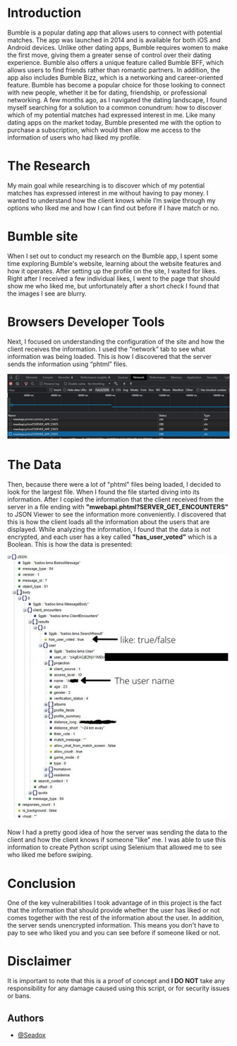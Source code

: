# Introduction

Bumble is a popular dating app that allows users to connect with potential matches. The app was launched in 2014 and is available for both iOS and Android devices. Unlike other dating apps, Bumble requires women to make the first move, giving them a greater sense of control over their dating experience. Bumble also offers a unique feature called Bumble BFF, which allows users to find friends rather than romantic partners. In addition, the app also includes Bumble Bizz, which is a networking and career-oriented feature. Bumble has become a popular choice for those looking to connect with new people, whether it be for dating, friendship, or professional networking.
A few months ago, as I navigated the dating landscape, I found myself searching for a solution to a common conundrum: how to discover which of my potential matches had expressed interest in me. Like many dating apps on the market today, Bumble presented me with the option to purchase a subscription, which would then allow me access to the information of users who had liked my profile.

# The Research

My main goal while researching is to discover which of my potential matches has expressed interest in me without having to pay money. I wanted to understand how the client knows while I’m swipe through my options who liked me and how I can find out before if I have match or no.

# Bumble site

When I set out to conduct my research on the Bumble app, I spent some time exploring Bumble's website, learning about the website features and how it operates.
After setting up the profile on the site, I waited for likes. Right after I received a few individual likes, I went to the page that should show me who liked me, but unfortunately after a short check I found that the images I see are blurry.

# Browsers Developer Tools

Next, I focused on understanding the configuration of the site and how the client receives the information. I used the “network” tab to see what information was being loaded. This is how I discovered that the server sends the information using “phtml” files.

![example.jpeg](/images/network.JPG)

# The Data

Then, because there were a lot of "phtml" files being loaded, I decided to look for the largest file. When I found the file started diving into its information.
After I copied the information that the client received from the server in a file ending with **"mwebapi.phtml?SERVER_GET_ENCOUNTERS"** to JSON Viewer to see the information more conveniently. I discovered that this is how the client loads all the information about the users that are displayed.
While analyzing the information, I found that the data is not encrypted, and each user has a key called **"has_user_voted"** which is a Boolean.
This is how the data is presented:

![example.jpeg](/images/data.JPG)

Now I had a pretty good idea of how the server was sending the data to the client and how the client knows if someone "like" me. I was able to use this information to create Python script using Selenium that allowed me to see who liked me before swiping.

# Conclusion

One of the key vulnerabilities I took advantage of in this project is the fact that the information that should provide whether the user has liked or not comes together with the rest of the information about the user. In addition, the server sends unencrypted information. This means you don't have to pay to see who liked you and you can see before if someone liked or not.

# Disclaimer

It is important to note that this is a proof of concept and **I DO NOT** take any responsibility for any damage caused using this script, or for security issues or bans.

## Authors

- [@Seadox](https://www.github.com/seadox)
